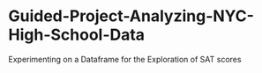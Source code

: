 # Guided-Project-Analyzing-NYC-High-School-Data
Experimenting on a Dataframe for the Exploration of SAT scores 
